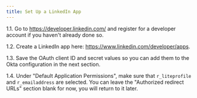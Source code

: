 ```yaml
---
title: Set Up a LinkedIn App
---
```


1.1. Go to <https://developer.linkedin.com/> and register for a developer account if you haven't already done so.

1.2. Create a LinkedIn app here: <https://www.linkedin.com/developer/apps>.

1.3. Save the OAuth client ID and secret values so you can add them to the Okta configuration in the next section.

1.4. Under "Default Application Permissions", make sure that `r_liteprofile` and `r_emailaddress` are selected. You can leave the "Authorized redirect URLs" section blank for now, you will return to it later.

<NextSectionLink/>
